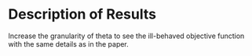 # Description of Results

Increase the granularity of theta to see the ill-behaved objective function with the same details as in the paper.
